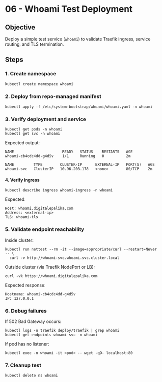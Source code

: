 # 06 - Whoami Test Deployment

## Objective
Deploy a simple test service (`whoami`) to validate Traefik ingress, service routing, and TLS termination.

## Steps

### 1. Create namespace
```bash
kubectl create namespace whoami
```

### 2. Deploy from repo-managed manifest
```
kubectl apply -f /etc/system-bootstrap/whoami/whoami.yaml -n whoami
```

### 3. Verify deployment and service
```
kubectl get pods -n whoami
kubectl get svc -n whoami
```
Expected output:
```
NAME                      READY   STATUS    RESTARTS   AGE
whoami-cb4cdc4dd-g4d5v    1/1     Running   0          2m

NAME         TYPE        CLUSTER-IP      EXTERNAL-IP   PORT(S)   AGE
whoami-svc   ClusterIP   10.96.203.178   <none>        80/TCP    2m
```

#### 4. Verify ingress
```
kubectl describe ingress whoami-ingress -n whoami
```

Expected:
```
Host: whoami.digitalepalika.com
Address: <external-ip>
TLS: whoami-tls
```


### 5. Validate endpoint reachability
Inside cluster:
```
kubectl run nettest --rm -it --image=appropriate/curl --restart=Never -- \
  curl -v http://whoami-svc.whoami.svc.cluster.local
```
Outside cluster (via Traefik NodePort or LB):
```
curl -vk https://whoami.digitalepalika.com
```
Expected response:
```
Hostname: whoami-cb4cdc4dd-g4d5v
IP: 127.0.0.1
```

### 6. Debug failures
If 502 Bad Gateway occurs:
```
kubectl logs -n traefik deploy/traefik | grep whoami
kubectl get endpoints whoami-svc -n whoami
```
If pod has no listener:
```
kubectl exec -n whoami -it <pod> -- wget -qO- localhost:80
```

### 7. Cleanup test
```
kubectl delete ns whoami
```
